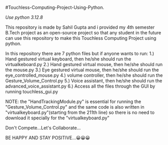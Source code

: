 #Touchless-Computing-Project-Using-Python.

*Use python 3.12.8*

This repository is made by Sahil Gupta and i provided my 4th semester B.Tech project as an open-source project so that any student in the future can use this repository to make this Touchless Computing Project using python.

In this repository there are 7 python files but if anyone wants to run: 
1.) Hand gestured virtual keyboard, then he/she should run the virtualkeboard.py 
2.) Hand gestured virtual mouse, then he/she should run the mouse.py
3.) Eye gestured virtual mouse, then he/she should run the eye_controlled_mouse.py
4.) volume controller, then he/she should run the Gesture_Volume_Control.py
5.) Voice assistant, then he/she should run the advanced_voice_assistant.py
6.) Access all the files through the GUI by running touchless_gui.py

NOTE: the "HandTrackingModule.py" is essential for running the "Gesture_Volume_Control.py" and the same code is also written in "virtualkeyboard.py"(starting from the 211th line) so there is no need to download it specially for the "virtualkeyboard.py"

Don't Compete...Let's Collaborate...

BE HAPPY AND STAY POSITIVE...😀😀😀
